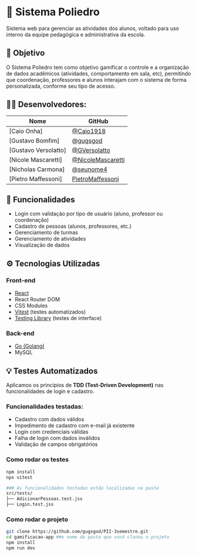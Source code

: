 # 🏫 Sistema Poliedro

Sistema web para gerenciar as atividades dos alunos, voltado para uso interno da equipe pedagógica e administrativa da escola.

## 🎯 Objetivo

O Sistema Poliedro tem como objetivo gamificar o controle e a organização de dados acadêmicos (atividades, comportamento em sala, etc), permitindo que coordenação, professores e alunos interajam com o sistema de forma personalizada, conforme seu tipo de acesso.

## 👨‍💻 Desenvolvedores: 

| Nome          | GitHub                                                          |
| ------------- | --------------------------------------------------------------- |
| \[Caio Onha] | [@Caio1918](https://github.com/Caio1918)                         |
| \[Gustavo Bomfim] | [@gugsgod](https://github.com/gugsgod)                      |
| \[Gustavo Versolatto] | [@GVersolatto](https://github.com/GVersolatto)          |
| \[Nicole Mascaretti] | [@NicoleMascaretti](https://github.com/NicoleMascaretti) |
| \[Nicholas Carmona] | [@seunome4](https://github.com/seunome4)                  |
| \[Pietro Maffessoni] | [PietroMaffessoni](https://github.com/PietroMaffessoni)  |


## 🚀 Funcionalidades

- Login com validação por tipo de usuário (aluno, professor ou coordenação)
- Cadastro de pessoas (alunos, professores, etc.)
- Gerenciamento de turmas
- Gerenciamento de atividades
- Visualização de dados

## ⚙️ Tecnologias Utilizadas

### Front-end
- [React](https://reactjs.org/)
- React Router DOM
- CSS Modules
- [Vitest](https://vitest.dev/) (testes automatizados)
- [Testing Library](https://testing-library.com/) (testes de interface)

### Back-end
- [Go (Golang)](https://golang.org/)
- MySQL

## 💡 Testes Automatizados

Aplicamos os princípios de **TDD (Test-Driven Development)** nas funcionalidades de login e cadastro.

### Funcionalidades testadas:

- Cadastro com dados válidos
- Impedimento de cadastro com e-mail já existente
- Login com credenciais válidas
- Falha de login com dados inválidos
- Validação de campos obrigatórios

### Como rodar os testes

```bash
npm install
npx vitest

### As funcionalidades testadas estão localizadas na pasta
src/tests/
├── AdicionarPessoas.test.jsx
├── Login.test.jsx

```

### Como rodar o projeto

```bash
git clone https://github.com/gugsgod/PII-3semestre.git
cd gamificacao-app ##o nome da pasta que você clonou o projeto
npm install
npm run dev
```




